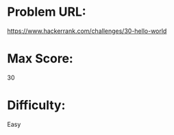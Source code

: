 # Problem URL:
https://www.hackerrank.com/challenges/30-hello-world

# Max Score:
30

# Difficulty:
Easy
